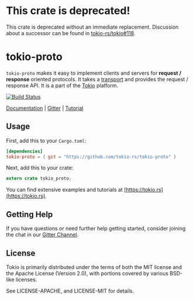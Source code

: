# This crate is deprecated!

This crate is deprecated without an immediate replacement.  Discussion about a successor can be found in [tokio-rs/tokio#118](https://github.com/tokio-rs/tokio/issues/118).

# tokio-proto

`tokio-proto` makes it easy to implement clients and servers for **request /
response** oriented protocols. It takes a [transport] and provides the request /
response API. It is a part of the [Tokio] platform.

[![Build Status](https://travis-ci.org/tokio-rs/tokio-proto.svg?branch=master)](https://travis-ci.org/tokio-rs/tokio-proto)

[Documentation](https://docs.rs/tokio-proto) |
[Gitter](https://gitter.im/tokio-rs/tokio) |
[Tutorial](https://tokio.rs)

[transport]: https://tokio.rs/docs/going-deeper-tokio/transports/
[Tokio]: https://tokio.rs

## Usage

First, add this to your `Cargo.toml`:

```toml
[dependencies]
tokio-proto = { git = "https://github.com/tokio-rs/tokio-proto" }
```

Next, add this to your crate:

```rust
extern crate tokio_proto;
```

You can find extensive examples and tutorials at
[https://tokio.rs](https://tokio.rs).

## Getting Help

If you have questions or need further help getting started, consider joining
the chat in our [Gitter Channel](http://gitter.im/tokio-rs/tokio).

## License

Tokio is primarily distributed under the terms of both the MIT license
and the Apache License (Version 2.0), with portions covered by various
BSD-like licenses.

See LICENSE-APACHE, and LICENSE-MIT for details.
